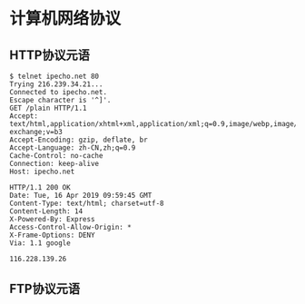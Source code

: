 # 计算机网络协议

## HTTP协议元语
    $ telnet ipecho.net 80
    Trying 216.239.34.21...
    Connected to ipecho.net.
    Escape character is '^]'.
    GET /plain HTTP/1.1
    Accept: text/html,application/xhtml+xml,application/xml;q=0.9,image/webp,image/apng,*/*;q=0.8,application/signed-exchange;v=b3
    Accept-Encoding: gzip, deflate, br
    Accept-Language: zh-CN,zh;q=0.9
    Cache-Control: no-cache
    Connection: keep-alive
    Host: ipecho.net

    HTTP/1.1 200 OK
    Date: Tue, 16 Apr 2019 09:59:45 GMT
    Content-Type: text/html; charset=utf-8
    Content-Length: 14
    X-Powered-By: Express
    Access-Control-Allow-Origin: *
    X-Frame-Options: DENY
    Via: 1.1 google

    116.228.139.26

## FTP协议元语

